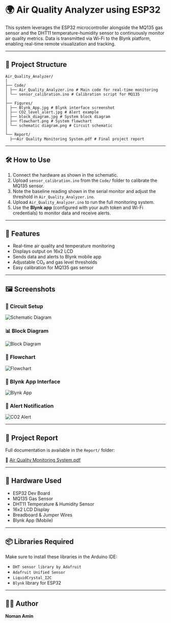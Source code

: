 # 🌍 Air Quality Analyzer using ESP32

This system leverages the ESP32 microcontroller alongside the MQ135 gas sensor and the DHT11 temperature-humidity sensor to continuously monitor air quality metrics. Data is transmitted via Wi-Fi to the Blynk platform, enabling real-time remote visualization and tracking.

---

## 📁 Project Structure
```
Air_Quality_Analyzer/
│
├── Code/
│ ├── Air_Quality_Analyzer.ino # Main code for real-time monitoring
│ └── sensor_calibration.ino # Calibration script for MQ135
│
├── Figures/
│ ├── Blynk_App.jpg # Blynk interface screenshot
│ ├── CO2_level_alert.jpg # Alert example
│ ├── block_diagram.jpg # System block diagram
│ ├── flowchart.png # System flowchart
│ └── schematic diagram.png # Circuit schematic
│
└── Report/
  ├──Air Quality Monitoring System.pdf # Final project report

```
---

## 🛠️ How to Use

1. Connect the hardware as shown in the schematic.
2. Upload `sensor_calibration.ino` from the `Code/` folder to calibrate the MQ135 sensor.
3. Note the baseline reading shown in the serial monitor and adjust the threshold in `Air_Quality_Analyzer.ino`.
4. Upload `Air_Quality_Analyzer.ino` to run the full monitoring system.
5. Use the **Blynk app** (configured with your auth token and Wi-Fi credentials) to monitor data and receive alerts.

---

## 📱 Features

- Real-time air quality and temperature monitoring
- Displays output on 16x2 LCD
- Sends data and alerts to Blynk mobile app
- Adjustable CO₂ and gas level thresholds
- Easy calibration for MQ135 gas sensor

---

## 🖼️ Screenshots

### 🔧 Circuit Setup
![Schematic Diagram](Air_Quality_Analyzer/Figures/schematic_diagram.png)

### 📊 Block Diagram
![Block Diagram](Air_Quality_Analyzer/Figures/block_diagram.png)

### 🔄 Flowchart
![Flowchart](Air_Quality_Analyzer/Figures/flowchart.png)

### 📱 Blynk App Interface
![Blynk App](Air_Quality_Analyzer/Figures/Blynk_App.jpg)

### 🚨 Alert Notification
![CO2 Alert](Air_Quality_Analyzer/Figures/CO2_level_alert.jpg)

---

## 📄 Project Report

Full documentation is available in the `Report/` folder:

📘 [Air Quality Monitoring System.pdf](Air_Quality_Analyzer/Report/Air%20Quality%20Monitoring%20System.pdf)

---

## 🧰 Hardware Used

- ESP32 Dev Board
- MQ135 Gas Sensor
- DHT11 Temperature & Humidity Sensor
- 16x2 LCD Display
- Breadboard & Jumper Wires
- Blynk App (Mobile)

---

## 📦 Libraries Required

Make sure to install these libraries in the Arduino IDE:

- `DHT sensor library by Adafruit`
- `Adafruit Unified Sensor`
- `LiquidCrystal_I2C`
- `Blynk` library for ESP32

---

## 👨‍💻 Author

**Noman Amin**  
 




